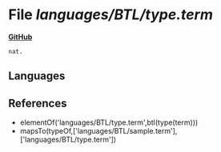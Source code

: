 # File _languages/BTL/type.term_
**[GitHub](https://github.com/softlang/yas/blob/master/languages/BTL/type.term)**
```
nat.
```

## Languages

## References
* elementOf('languages/BTL/type.term',btl(type(term)))
* mapsTo(typeOf,['languages/BTL/sample.term'],['languages/BTL/type.term'])
